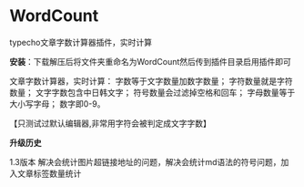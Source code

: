 # WordCount
typecho文章字数计算器插件，实时计算

**安装**：下载解压后将文件夹重命名为WordCount然后传到插件目录启用插件即可

文章字数计算器，实时计算：
字数等于文字数量加数字数量；
字符数量就是字符数量；
文字字数包含中日韩文字；
符号数量会过滤掉空格和回车；
字母数量等于大小写字母；
数字即0-9。

【只测试过默认编辑器,非常用字符会被判定成文字字数】

**升级历史**

1.3版本
解决会统计图片超链接地址的问题，解决会统计md语法的符号问题，加入文章标签数量统计
